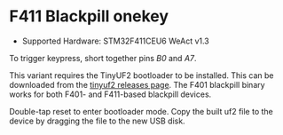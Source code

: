 # F411 Blackpill onekey

* Supported Hardware: STM32F411CEU6 WeAct v1.3

To trigger keypress, short together pins *B0* and *A7*.

This variant requires the TinyUF2 bootloader to be installed. This can be downloaded from the [tinyuf2 releases page](https://github.com/adafruit/tinyuf2/releases). The F401 blackpill binary works for both F401- and F411-based blackpill devices.

Double-tap reset to enter bootloader mode. Copy the built uf2 file to the device by dragging the file to the new USB disk.
